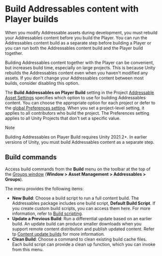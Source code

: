 # Build Addressables content with Player builds

When you modify Addressable assets during development, you must rebuild your Addressables content before you build the Player. You can run the Addressables content build as a separate step before building a Player or you can run both the Addressables content build and the Player build together.

Building Addressables content together with the Player can be convenient, but increases build time, especially on large projects. This is because Unity rebuilds the Addressables content even when you haven't modified any assets. If you don't change your Addressables content between most builds, consider disabling this option.

The __Build Addressables on Player Build__ setting in the Project [Addressable Asset Settings](xref:addressables-asset-settings#build) specifies which option to use for building Addressables content. You can choose the appropriate option for each project or defer to the [global Preferences setting](addressables-preferences.md). When you set a project-level setting, it applies to all contributors who build the project. The Preferences setting applies to all Unity Projects that don't set a specific value.

> [!NOTE]
> Building Addressables on Player Build requires Unity 2021.2+. In earlier versions of Unity, you must build Addressables content as a separate step.

## Build commands

Access build commands from the __Build__ menu on the toolbar at the top of the [Groups window](GroupsWindow.md) (**Window &gt; Asset Management &gt; Addressables &gt; Groups**).

The menu provides the following items:

* __New Build__: Choose a build script to run a full content build. The Addressables package includes one build script, __Default Build Script__. If you create custom build scripts, you can access them here. For more information, refer to [Build scripting](BuildPlayerContent.md).
* __Update a Previous Build__: Run a differential update based on an earlier build. An update build can produce smaller downloads when you support remote content distribution and publish updated content. Refer tp [Content update builds](ContentUpdateWorkflow.md) for more information.
* __Clean Build__: Choose a command to clean existing build cache files. Each build script can provide a clean up function, which you can invoke from this menu.
